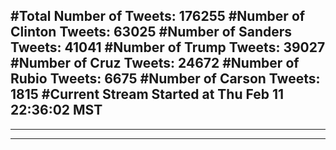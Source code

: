 #Total Number of Tweets: 176255 
#Number of Clinton Tweets: 63025
#Number of Sanders Tweets: 41041
#Number of Trump Tweets: 39027
#Number of Cruz Tweets: 24672
#Number of Rubio Tweets: 6675
#Number of Carson Tweets: 1815
#Current Stream Started at Thu Feb 11 22:36:02 MST
---
---
---
